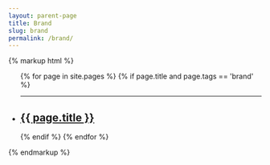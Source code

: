 ```yaml
---
layout: parent-page
title: Brand
slug: brand
permalink: /brand/
---
```


{% markup html %}
<ul class="list-unstyled two-column">
{% for page in site.pages %}
    {% if page.title and page.tags == 'brand' %}
        <li class="menu-item">
            <hr>
            <h2 class="light"><a class="page-link" href="{{ page.url | prepend: site.baseurl }}">{{ page.title }}</a></h2>
        </li>
    {% endif %}
{% endfor %}
</ul>
{% endmarkup %}
